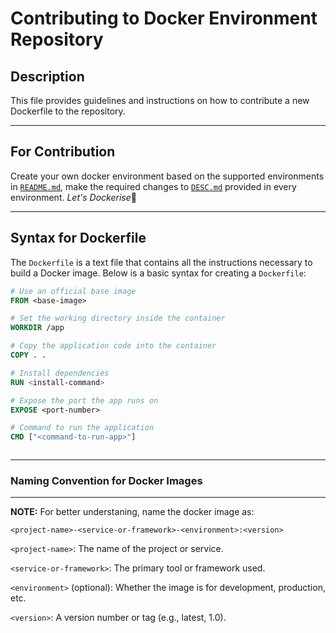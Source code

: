 # Contributing to Docker Environment Repository

## Description

This file provides guidelines and instructions on how to contribute a new Dockerfile to the repository.

---

## For Contribution

Create your own docker environment based on the supported environments in [`README.md`](/Docker-Environment-Repository/README.md), make the required changes to [`DESC.md`](/Docker-Environment-Repository/DESC.md) provided in every environment. *Let's Dockerise*🐳

---

## Syntax for Dockerfile

The `Dockerfile` is a text file that contains all the instructions necessary to build a Docker image. Below is a basic syntax for creating a `Dockerfile`:

```Dockerfile
# Use an official base image
FROM <base-image>

# Set the working directory inside the container
WORKDIR /app

# Copy the application code into the container
COPY . .

# Install dependencies
RUN <install-command>

# Expose the port the app runs on
EXPOSE <port-number>

# Command to run the application
CMD ["<command-to-run-app>"]



```

---

### Naming Convention for Docker Images

---

**NOTE:** For better understaning, name the docker image as:

`<project-name>-<service-or-framework>-<environment>:<version>`

`<project-name>`: The name of the project or service.

`<service-or-framework>`: The primary tool or framework used.

`<environment>` (optional): Whether the image is for development, production, etc.

`<version>`: A version number or tag (e.g., latest, 1.0).
